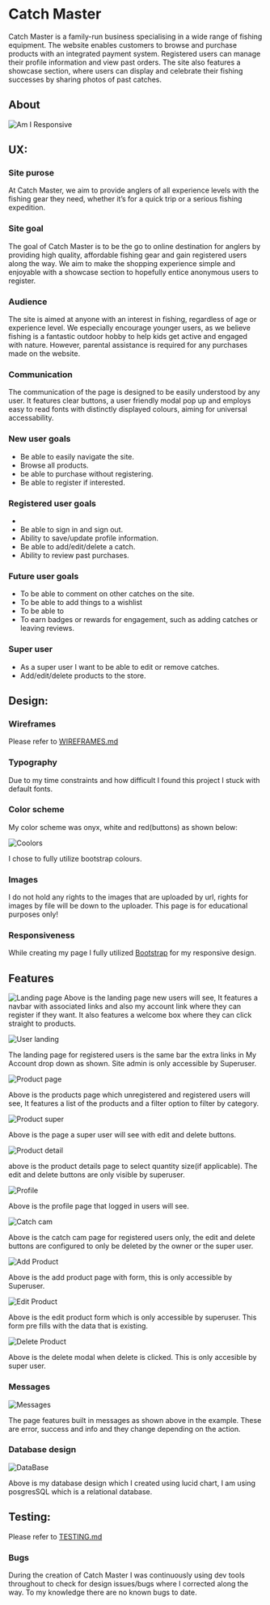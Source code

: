 # Catch Master
Catch Master is a family-run business specialising in a wide range of fishing equipment. The website enables customers to browse and purchase products with an integrated payment system. Registered users can manage their profile information and view past orders. The site also features a showcase section, where users can display and celebrate their fishing successes by sharing photos of past catches.

## About
![Am I Responsive](/media/readme/amiresponsive.PNG)

## UX:

### Site purose

At Catch Master, we aim to provide anglers of all experience levels with the fishing gear they need, whether it’s for a quick trip or a serious fishing expedition.

### Site goal

The goal of Catch Master is to be the go to online destination for anglers by providing high quality, affordable fishing gear and gain registered users along the way. We aim to make the shopping experience simple and enjoyable with a showcase section to hopefully entice anonymous users to register.

### Audience

The site is aimed at anyone with an interest in fishing, regardless of age or experience level. We especially encourage younger users, as we believe fishing is a fantastic outdoor hobby to help kids get active and engaged with nature. However, parental assistance is required for any purchases made on the website.

### Communication

The communication of the page is designed to be easily understood by any user. It features clear buttons, a user friendly modal pop up and employs easy to read fonts with distinctly displayed colours, aiming for universal accessability.

### New user goals

- Be able to easily navigate the site.
- Browse all products.
- be able to purchase without registering.
- Be able to register if interested.

### Registered user goals

- 
- Be able to sign in and sign out.
- Ability to save/update profile information.
- Be able to add/edit/delete a catch.
- Ability to review past purchases.



### Future user goals

- To be able to comment on other catches on the site.
- To be able to add things to a wishlist
- To be able to 
- To earn badges or rewards for engagement, such as adding catches or leaving reviews.

### Super user

- As a super user I want to be able to edit or remove catches.
- Add/edit/delete products to the store.

## Design:

### Wireframes

Please refer to [WIREFRAMES.md](WIREFRAMES.md)

### Typography

Due to my time constraints and how difficult I found this project I stuck with default fonts.

### Color scheme

My color scheme was onyx, white and red(buttons) as shown below:

![Coolors](/static/images/readme-img/colors.png)

I chose to fully utilize bootstrap colours.

### Images

I do not hold any rights to the images that are uploaded by url, rights for images by file will be down to the uploader.
This page is for educational purposes only!

### Responsiveness

While creating my page I fully utilized [Bootstrap](https://getbootstrap.com/docs/4.4/getting-started/introduction/) for my responsive design.

## Features

![Landing page](/media/readme/landing.png)
Above is the landing page new users will see, It features a navbar with associated links and also my account link where they can register if they want. It also features a welcome box where they can click straight to products.

![User landing](/media/readme/userland.PNG)

The landing page for registered users is the same bar the extra links in My Account drop down as shown. Site admin is only accessible by Superuser.

![Product page](/media/readme/products2.PNG)

Above is the products page which unregistered and registered users will see, It features a list of the products and a filter option to filter by category.

![Product super](/media/readme/products1.PNG)

Above is the page a super user will see with edit and delete buttons.

![Product detail](/media/readme/detail.PNG)

above is the product details page to select quantity size(if applicable). The edit and delete buttons are only visible by superuser.

![Profile](/media/readme/profile.PNG)

Above is the profile page that logged in users will see.

![Catch cam](/media/readme/catchcam.PNG)

Above is the catch cam page for registered users only, the edit and delete buttons are configured to only be deleted by the owner or the super user.

![Add Product](/media/readme/add-product.PNG)

Above is the add product page with form, this is only accessible by Superuser.

![Edit Product](/media/readme/edit-product.PNG)

Above is the edit product form which is only accessible by superuser. This form pre fills with the data that is existing.

![Delete Product](/media/readme/delete.PNG)

Above is the delete modal when delete is clicked. This is only accesible by super user.

### Messages

![Messages](/media/readme/messages.PNG)

The page features built in messages as shown above in the example. These are error, success and info and they change depending on the action.

### Database design

![DataBase](/media/readme/db.PNG)

Above is my database design which I created using lucid chart, I am using posgresSQL which is a relational database.

## Testing:

Please refer to [TESTING.md](TESTING.md)

### Bugs

During the creation of Catch Master I was continuously using dev tools throughout to check for design issues/bugs where I corrected along the way. To my knowledge there are no known bugs to date.



